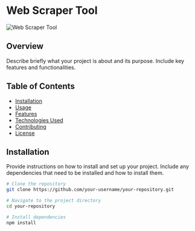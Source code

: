 # Web Scraper Tool

![Web Scraper Tool](https://example.com/your-project-image.png)

## Overview

Describe briefly what your project is about and its purpose. Include key features and functionalities.

## Table of Contents

- [Installation](#installation)
- [Usage](#usage)
- [Features](#features)
- [Technologies Used](#technologies-used)
- [Contributing](#contributing)
- [License](#license)

## Installation

Provide instructions on how to install and set up your project. Include any dependencies that need to be installed and how to install them.

```bash
# Clone the repository
git clone https://github.com/your-username/your-repository.git

# Navigate to the project directory
cd your-repository

# Install dependencies
npm install
